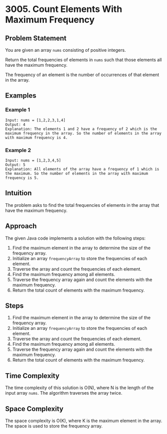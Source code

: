 # 3005. Count Elements With Maximum Frequency

## Problem Statement
You are given an array `nums` consisting of positive integers.

Return the total frequencies of elements in `nums` such that those elements all have the maximum frequency.

The frequency of an element is the number of occurrences of that element in the array.

## Examples
### Example 1
```plaintext
Input: nums = [1,2,2,3,1,4]
Output: 4
Explanation: The elements 1 and 2 have a frequency of 2 which is the maximum frequency in the array. So the number of elements in the array with maximum frequency is 4.
```

### Example 2
```plaintext
Input: nums = [1,2,3,4,5]
Output: 5
Explanation: All elements of the array have a frequency of 1 which is the maximum. So the number of elements in the array with maximum frequency is 5.
```

## Intuition
The problem asks to find the total frequencies of elements in the array that have the maximum frequency.

## Approach
The given Java code implements a solution with the following steps:
1. Find the maximum element in the array to determine the size of the frequency array.
2. Initialize an array `frequencyArray` to store the frequencies of each element.
3. Traverse the array and count the frequencies of each element.
4. Find the maximum frequency among all elements.
5. Traverse the frequency array again and count the elements with the maximum frequency.
6. Return the total count of elements with the maximum frequency.

## Steps
1. Find the maximum element in the array to determine the size of the frequency array.
2. Initialize an array `frequencyArray` to store the frequencies of each element.
3. Traverse the array and count the frequencies of each element.
4. Find the maximum frequency among all elements.
5. Traverse the frequency array again and count the elements with the maximum frequency.
6. Return the total count of elements with the maximum frequency.

## Time Complexity
The time complexity of this solution is O(N), where N is the length of the input array `nums`. The algorithm traverses the array twice.

## Space Complexity
The space complexity is O(K), where K is the maximum element in the array. The space is used to store the frequency array.

